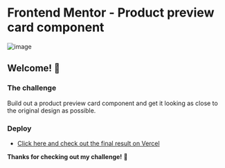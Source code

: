 # Frontend Mentor - Product preview card component

![image](https://user-images.githubusercontent.com/86319685/217536332-e13a23b4-b84c-43aa-b250-37b0c0c13247.png)

## Welcome! 👋


### The challenge
Build out a product preview card component and get it looking as close to the original design as possible.

### Deploy

- [Click here and check out the final result on Vercel](https://product-preview-card-blush.vercel.app)

**Thanks for checking out my challenge!** 🚀
